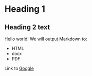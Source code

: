 # Heading 1

## Heading 2 text
  
Hello world!
We will output Markdown to:

- HTML
- docx
- PDF

Link to [Google](http://www.google.com/)
